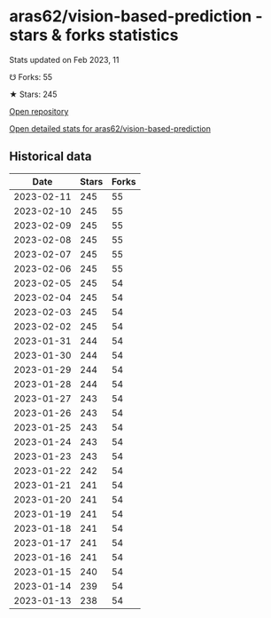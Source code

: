 # aras62/vision-based-prediction - stars & forks statistics

Stats updated on Feb 2023, 11

☋ Forks: 55

★ Stars: 245

[Open repository](https://github.com/aras62/vision-based-prediction)

[Open detailed stats for aras62/vision-based-prediction](https://reviewgithub.com/rep/aras62/vision-based-prediction)

## Historical data
| Date | Stars | Forks |
|------|-------|-------|
| 2023-02-11 | 245 | 55 | 
| 2023-02-10 | 245 | 55 | 
| 2023-02-09 | 245 | 55 | 
| 2023-02-08 | 245 | 55 | 
| 2023-02-07 | 245 | 55 | 
| 2023-02-06 | 245 | 55 | 
| 2023-02-05 | 245 | 54 | 
| 2023-02-04 | 245 | 54 | 
| 2023-02-03 | 245 | 54 | 
| 2023-02-02 | 245 | 54 | 
| 2023-01-31 | 244 | 54 | 
| 2023-01-30 | 244 | 54 | 
| 2023-01-29 | 244 | 54 | 
| 2023-01-28 | 244 | 54 | 
| 2023-01-27 | 243 | 54 | 
| 2023-01-26 | 243 | 54 | 
| 2023-01-25 | 243 | 54 | 
| 2023-01-24 | 243 | 54 | 
| 2023-01-23 | 243 | 54 | 
| 2023-01-22 | 242 | 54 | 
| 2023-01-21 | 241 | 54 | 
| 2023-01-20 | 241 | 54 | 
| 2023-01-19 | 241 | 54 | 
| 2023-01-18 | 241 | 54 | 
| 2023-01-17 | 241 | 54 | 
| 2023-01-16 | 241 | 54 | 
| 2023-01-15 | 240 | 54 | 
| 2023-01-14 | 239 | 54 | 
| 2023-01-13 | 238 | 54 | 

